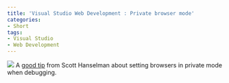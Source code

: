 ```yaml
---
title: 'Visual Studio Web Development : Private browser mode'
categories:
- Short
tags:
- Visual Studio
- Web Development
---
```


![](/squarespace_images/static_52001c0be4b09bc7c9f838c9_52224ed3e4b0ba9919a3e0e1_55c79abde4b0cfa9b938d3c8_1439144639494__img.png_) 
A 
[good tip](http://www.hanselman.com/blog/VisualStudioWebDevelopmentTipAddChromeIncognitoModeAsABrowser.aspx) from Scott Hanselman about setting browsers in private mode when debugging.
